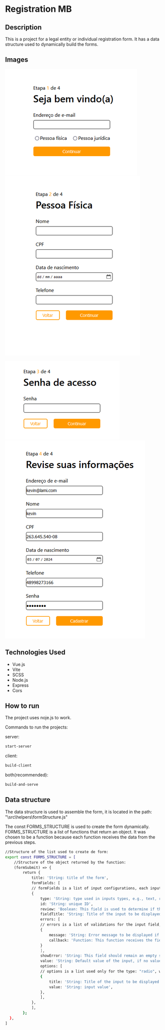 # Registration MB

## Description

This is a project for a legal entity or individual registration form.
It has a data structure used to dynamically build the forms.

## Images

![Imagem do Projeto](./src/assets/registration01.png) ![Imagem do Projeto](./src/assets/registration02.png)

![Imagem do Projeto](./src/assets/registration03.png) ![Imagem do Projeto](./src/assets/registration04.png)

## Technologies Used

- Vue.js
- Vite
- SCSS
- Node.js
- Express
- Cors

## How to run

The project uses noje.js to work.

Commands to run the projects:

server:

```bash
start-server
```

client:

```bash
build-client
```

both(recommended):

```bash
build-and-serve
```

## Data structure

The data structure is used to assemble the form, it is located in the path: "\src\helpers\formStructure.js"

The const FORMS_STRUCTURE is used to create the form dynamically.
FORMS_STRUCTURE is a list of functions that return an object. It was chosen to be a function because each function receives the data from the previous steps.

```bash
//Structure of the list used to create de form:
export const FORMS_STRUCTURE = [
    //Structure of the object returned by the function:
    (formSubmit) => {
        return {
            title: 'String: title of the form',
            formFields: [
            // formFields is a list of input configurations, each input has its own function.
            {
                type: 'String: type used in inputs types, e.g., text, radio, date, password...',
                id: 'String: unique ID',
                review: 'Boolean: This field is used to determine if the input will be added in the review',
                fieldTitle: 'String: Title of the input to be displayed',
                errors: [
                // errors is a list of validations for the input field, this list follows in increasing index order.
                {
                    message: 'String: Error message to be displayed if the callback function is not satisfied',
                    callback: 'Function: This function receives the field value, returning true if it is INVALID and false if it is VALID',
                }
                ],
                showError: 'String: This field should remain an empty string (""), it is used to display the error in the input',
                value: 'String: Default value of the input, if no value should be added leave it as an empty string ("")',
                options: [
                // options is a list used only for the type: "radio", with all options for each radio.
                {
                    title: 'String: Title of the input to be displayed',
                    value: 'String: input value',
                },
                ],
            },
            ],
        };
  },
]
```
